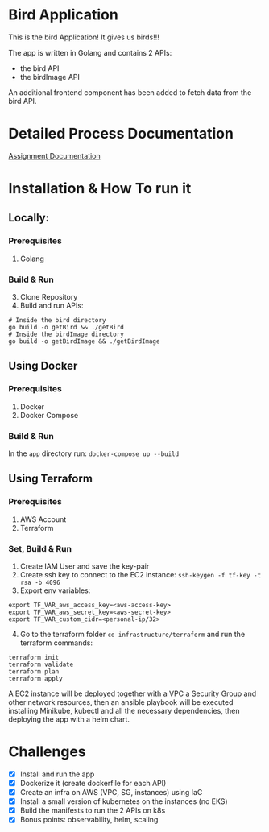 # Bird Application

This is the bird Application! It gives us birds!!!

The app is written in Golang and contains 2 APIs:
- the bird API
- the birdImage API

An additional frontend component has been added to fetch data from the bird API.

# Detailed Process Documentation
[Assignment Documentation](https://app.affine.pro/share/95eda79d-0d58-4b26-9dc4-934a9a7b7b91/sUjLw2RJmM8aIcRYymcJK)

# Installation & How To run it

## Locally:
### Prerequisites
1. Golang
### Build & Run
3. Clone Repository
4. Build and run APIs:
```
# Inside the bird directory
go build -o getBird && ./getBird
# Inside the birdImage directory
go build -o getBirdImage && ./getBirdImage
```

## Using Docker
### Prerequisites
1. Docker
2. Docker Compose
### Build & Run
In the `app` directory run: `docker-compose up --build`

## Using Terraform
### Prerequisites
1. AWS Account
2. Terraform
### Set, Build & Run
1. Create IAM User and save the key-pair
2. Create ssh key to connect to the EC2 instance: `ssh-keygen -f tf-key -t rsa -b 4096`
3. Export env variables:
```
export TF_VAR_aws_access_key=<aws-access-key>
export TF_VAR_aws_secret_key=<aws-secret-key>
export TF_VAR_custom_cidr=<personal-ip/32>
```
4. Go to the terraform folder `cd infrastructure/terraform` and run the terraform commands:
```
terraform init
terraform validate
terraform plan
terraform apply
```

A EC2 instance will be deployed together with a VPC a Security Group and other network resources, then an ansible playbook will be executed installing Minikube, kubectl and all the necessary dependencies, then deploying the app with a helm chart.

# Challenges

- [x] Install and run the app
- [x] Dockerize it (create dockerfile for each API)
- [x] Create an infra on AWS (VPC, SG, instances) using IaC
- [x] Install a small version of kubernetes on the instances (no EKS)
- [x] Build the manifests to run the 2 APIs on k8s 
- [x] Bonus points: observability, helm, scaling

